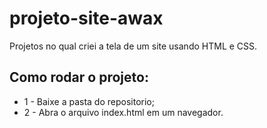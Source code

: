 # projeto-site-awax

Projetos no qual criei a tela de um site usando HTML e CSS.

## Como rodar o projeto:
* 1 - Baixe a pasta do repositorio;
* 2 - Abra o arquivo index.html em um navegador.
